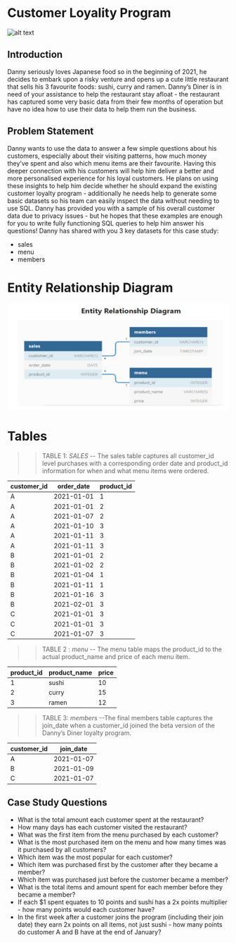 # Customer Loyality Program

![alt text](https://visionedgemarketing.com/wp-content/uploads/2007/02/Customer-Loyaly-Program.png)

## Introduction

Danny seriously loves Japanese food so in the beginning of 2021, he decides to embark upon a
risky venture and opens up a cute little restaurant that sells his 3 favourite foods: sushi, curry
and ramen.
Danny’s Diner is in need of your assistance to help the restaurant stay afloat - the restaurant
has captured some very basic data from their few months of operation but have no idea how
to use their data to help them run the business. 

## Problem Statement

Danny wants to use the data to answer a few simple questions about his customers, especially
about their visiting patterns, how much money they’ve spent and also which menu items are
their favourite. Having this deeper connection with his customers will help him deliver a better
and more personalised experience for his loyal customers.
He plans on using these insights to help him decide whether he should expand the existing
customer loyalty program - additionally he needs help to generate some basic datasets so his
team can easily inspect the data without needing to use SQL.
Danny has provided you with a sample of his overall customer data due to privacy issues - but
he hopes that these examples are enough for you to write fully functioning SQL queries to help
him answer his questions! 
Danny has shared with you 3 key datasets for this case study:
- sales
- menu
- members

# Entity Relationship Diagram

![alt text](https://github.com/gyana13/Customer-Loyality-Program/blob/main/ER.jpg?raw=true)

# Tables

>> TABLE 1: *SALES* 
-- The sales table captures all customer_id level purchases with a corresponding order date
and product_id information for when and what menu items were ordered. 

|customer_id | order_date |product_id|
|------------|------------|----------|
|   A        | 2021-01-01 |   1      |
|   A        | 2021-01-01 | 2        |
|A           | 2021-01-07 |2         |
|A           |2021-01-10  |3         |
|A           |2021-01-11  |3         |
|A           |2021-01-11  |3         |
|B           |2021-01-01  |2         |
|B           |2021-01-02  |2         |
|B           |2021-01-04  |1         |
|B           |2021-01-11  |1         |
|B           |2021-01-16  |3         |  
|B           |2021-02-01  |3         |
|C           |2021-01-01  |3         |
|C           |2021-01-01  |3         |
|C           |2021-01-07  |3         |

>> TABLE 2 : *menu*
 -- The menu table maps the product_id to the actual product_name and price of each menu
item. 

|product_id  | product_name |price|
|------------|--------------|-----|
|1           |  sushi       |  10 |
|2           |  curry       |  15 |
|3           |  ramen       |   12|

>> TABLE 3: *members*
--The final members table captures the join_date when a customer_id joined the beta version of
the Danny’s Diner loyalty program. 

|customer_id  | join_date
|------------|--------------|
|A           |  2021-01-07       |  
|B          |  2021-01-09       |
|C           |  2021-01-07       |

## Case Study Questions

- What is the total amount each customer spent at the restaurant?
- How many days has each customer visited the restaurant?
- What was the first item from the menu purchased by each customer?
- What is the most purchased item on the menu and how many times was it purchased by all
customers?
- Which item was the most popular for each customer?
- Which item was purchased first by the customer after they became a member? 
- Which item was purchased just before the customer became a member? 
- What is the total items and amount spent for each member before they became a
member? 
- If each $1 spent equates to 10 points and sushi has a 2x points multiplier - how many points
would each customer have? 
- In the first week after a customer joins the program (including their join date) they earn
2x points on all items, not just sushi - how many points do customer A and B have at the
end of January?

                    

